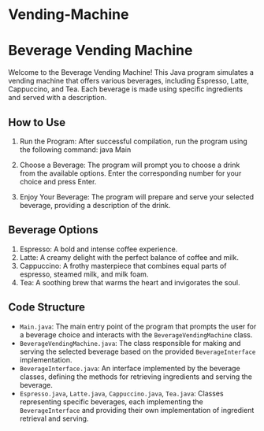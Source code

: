 # Vending-Machine
# Beverage Vending Machine

Welcome to the Beverage Vending Machine! This Java program simulates a vending machine that offers various beverages, including Espresso, Latte, Cappuccino, and Tea. Each beverage is made using specific ingredients and served with a description.

## How to Use

1. Run the Program: After successful compilation, run the program using the following command:
java Main


2. Choose a Beverage: The program will prompt you to choose a drink from the available options. Enter the corresponding number for your choice and press Enter.

3. Enjoy Your Beverage: The program will prepare and serve your selected beverage, providing a description of the drink.

## Beverage Options

1. Espresso: A bold and intense coffee experience.
2. Latte: A creamy delight with the perfect balance of coffee and milk.
3. Cappuccino: A frothy masterpiece that combines equal parts of espresso, steamed milk, and milk foam.
4. Tea: A soothing brew that warms the heart and invigorates the soul.

## Code Structure

- `Main.java`: The main entry point of the program that prompts the user for a beverage choice and interacts with the `BeverageVendingMachine` class.
- `BeverageVendingMachine.java`: The class responsible for making and serving the selected beverage based on the provided `BeverageInterface` implementation.
- `BeverageInterface.java`: An interface implemented by the beverage classes, defining the methods for retrieving ingredients and serving the beverage.
- `Espresso.java`, `Latte.java`, `Cappuccino.java`, `Tea.java`: Classes representing specific beverages, each implementing the `BeverageInterface` and providing their own implementation of ingredient retrieval and serving.

